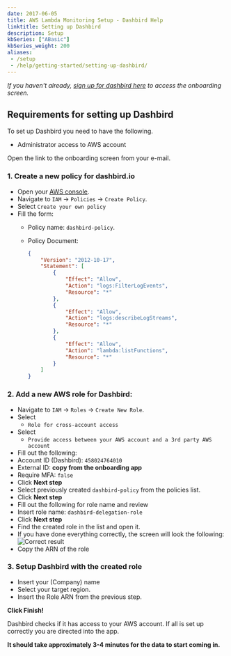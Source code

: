 ```yaml
---
date: 2017-06-05
title: AWS Lambda Monitoring Setup - Dashbird Help
linktitle: Setting up Dashbird
description: Setup
kbSeries: ["ABasic"]
kbSeries_weight: 200
aliases:
 - /setup
 - /help/getting-started/setting-up-dashbird/
---
```


_If you haven't already, [sign up for dashbird here](https://dashbird.io/signup) to access the onboarding screen._

## Requirements for setting up Dashbird

To set up Dashbird you need to have the following.

- Administrator access to AWS account

Open the link to the onboarding screen from your e-mail.

### 1. Create a new policy for dashbird.io
- Open your [AWS console](https://console.aws.amazon.com).
- Navigate to `IAM` → `Policies` → `Create Policy`.
- Select `Create your own policy`
- Fill the form:
  - Policy name: `dashbird-policy`.
  - Policy Document:

      ```JSON
      {
          "Version": "2012-10-17",
          "Statement": [
              {
                  "Effect": "Allow",
                  "Action": "logs:FilterLogEvents",
                  "Resource": "*"
              },
              {
                  "Effect": "Allow",
                  "Action": "logs:describeLogStreams",
                  "Resource": "*"
              },
              {
                  "Effect": "Allow",
                  "Action": "lambda:listFunctions",
                  "Resource": "*"
              }
          ]
      }
      ```


### 2. Add a new AWS role for Dashbird:

- Navigate to `IAM` → `Roles` → `Create New Role`.
- Select
  - `Role for cross-account access`
- Select
  - `Provide access between your AWS account and a 3rd party AWS account`
- Fill out the following:
 - Account ID (Dashbird): `458024764010`
 - External ID: **copy from the onboarding app**
 - Require MFA: `false`
 - Click **Next step**
- Select previously created `dashbird-policy` from the policies list.
- Click **Next step**
- Fill out the following for role name and review
 - Insert role name: `dashbird-delegation-role`
 - Click **Next step**
- Find the created role in the list and open it.
- If you have done everything  correctly, the screen will look the following:
![Correct result](/images/help/result.png 'Role')
- Copy the ARN of the role

### 3. Setup Dashbird with the created role
- Insert your (Company) name
- Select your target region.
- Insert the Role ARN from the previous step.

**Click Finish!**

Dashbird checks if it has access to your AWS account. If all is set up correctly you are directed into the app.

**It should take approximately 3-4 minutes for the data to start coming in.**
